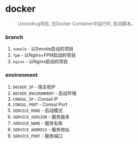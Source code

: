 # docker

> Uniondrug项目, 在Docker Container中运行时, 启动脚本。



### branch

1. `swoole` - 以Swoole启动的项目
1. `fpm` - 以Nginx+FPM启动的项目
1. `nginx` - 以Nginx启动的项目



### environment

1. `DOCKER_IP` - 宿主机IP
1. `DOCKER_ENVIRONMENT` - 启动环境
1. `CONSUL_IP`  - Consul IP
1. `CONSUL_PORT` - Consul Port
1. `SERVICE_MODE` - 启动模式
1. `SERVICE_VERSION` - 服务版本
1. `SERVICE_NAME` - 服务名称
1. `SERVICE_ADDRESS` - 服务地址
1. `SERVICE_PORT` - 服务端口
